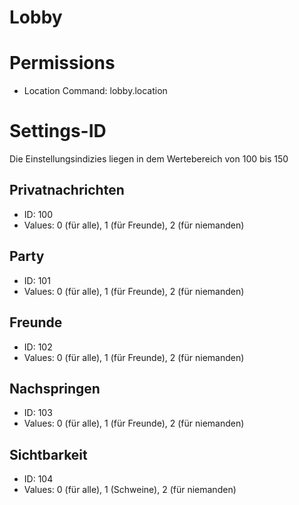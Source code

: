 # Lobby

# Permissions

* Location Command: lobby.location

# Settings-ID

Die Einstellungsindizies liegen in dem Wertebereich von 100 bis 150

## Privatnachrichten
* ID: 100
* Values: 0 (für alle), 1 (für Freunde), 2 (für niemanden)
    
## Party
* ID: 101
* Values: 0 (für alle), 1 (für Freunde), 2 (für niemanden)
    
## Freunde
* ID: 102
* Values: 0 (für alle), 1 (für Freunde), 2 (für niemanden)
    
## Nachspringen
* ID: 103
* Values: 0 (für alle), 1 (für Freunde), 2 (für niemanden)
    
## Sichtbarkeit
* ID: 104
* Values: 0 (für alle), 1 (Schweine), 2 (für niemanden)
